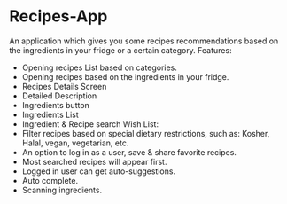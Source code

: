 # Recipes-App
An application which gives you some recipes recommendations based on the ingredients in your fridge or a certain category.
Features:
-	Opening recipes List based on categories.
-	Opening recipes based on the ingredients in your fridge.
-	Recipes Details Screen
-	Detailed Description
-	Ingredients button
-	Ingredients List
-	Ingredient & Recipe search
Wish List:
-	Filter recipes based on special dietary restrictions, such as: Kosher, Halal, vegan, vegetarian, etc.
-	An option to log in as a user, save & share favorite recipes.
-	Most searched recipes will appear first.
-	Logged in user can get auto-suggestions.
-	Auto complete.
-	Scanning ingredients.


